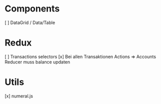 # Components
[ ] DataGrid / Data/Table

# Redux
[ ] Transactions selectors
[x] Bei allen Transaktionen Actions => Accounts Reducer muss balance updaten

# Utils
[x] numeral.js